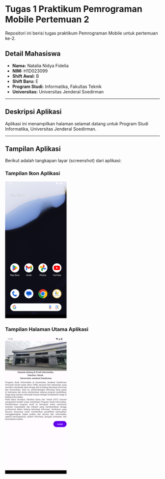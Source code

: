 # Tugas 1 Praktikum Pemrograman Mobile Pertemuan 2

Repositori ini berisi tugas praktikum Pemrograman Mobile untuk pertemuan ke-2.

## Detail Mahasiswa

* **Nama:** Natalia Nidya Fidelia
* **NIM:** H1D023099
* **Shift Awal:** B
* **Shift Baru:** E
* **Program Studi:** Informatika, Fakultas Teknik
* **Universitas:** Universitas Jenderal Soedirman

---

## Deskripsi Aplikasi

Aplikasi ini menampilkan halaman selamat datang untuk Program Studi Informatika, Universitas Jenderal Soedirman.

---

## Tampilan Aplikasi

Berikut adalah tangkapan layar (screenshot) dari aplikasi:

### Tampilan Ikon Aplikasi

<img src="assets/aplikasi.png" width="200" alt="Ikon Aplikasi If Unsoed Mobile"/>

### Tampilan Halaman Utama Aplikasi

<img src="assets/isi aplikasi.png" width="200" alt="Halaman Utama Aplikasi If Unsoed Mobile"/>
